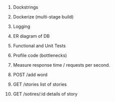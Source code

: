1. Dockstrings 
2. Dockerize (multi-stage build)
3. Logging 
4. ER diagram of DB 
5. Functional and Unit Tests 
6. Profile code (bottlenecks)
7. Measure response time / requests per second. 



1. POST /add word 
2. GET /stories list of stories 
3. GET /sotires/:id details of story